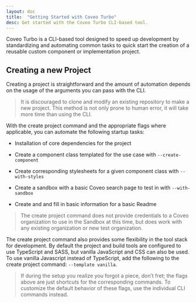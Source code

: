 ```yaml
---
layout: doc
title:  "Getting Started with Coveo Turbo"
desc: Get started with the Coveo Turbo CLI-based tool.
---
```


Coveo Turbo is a CLI-based tool designed to speed up development by standardizing and automating common tasks to quick start the creation of a reusable custom component or implementation project.

<!-- more -->

## Creating a new Project

Creating a project is straightforward and the amount of automation depends on the usage of the arguments you can pass with the CLI.

> It is discouraged to clone and modify an existing repository to make a new project. This method is not only prone to human error, it will take more time than using the CLI.

With the create project command and the appropriate flags where applicable, you can automate the following startup tasks:

- Installation of core dependencies for the project

- Create a component class templated for the use case with `--create-component`

- Create corresponding stylesheets for a given component class with `--with-styles`

- Create a sandbox with a basic Coveo search page to test in with `--with-sandbox`

- Create and and fill in basic information for a basic Readme

> The create project command does not provide credentials to a Coveo organization to use in the Sandbox at this time, but does work with any existing organization or new test organization.

The create project command also provides some flexibility in the tool stack for development. By default the project and build tools are configured to use TypeScript and SASS, but vanilla JavaScript and CSS can also be used. To use vanilla Javascript instead of TypeScript, add the following to the create project command: `--template vanilla`.

> If during the setup you realize you forgot a piece, don’t fret; the flags above are just shortcuts for the corresponding commands. To customize the default behavior of these flags, use the individual CLI commands instead.